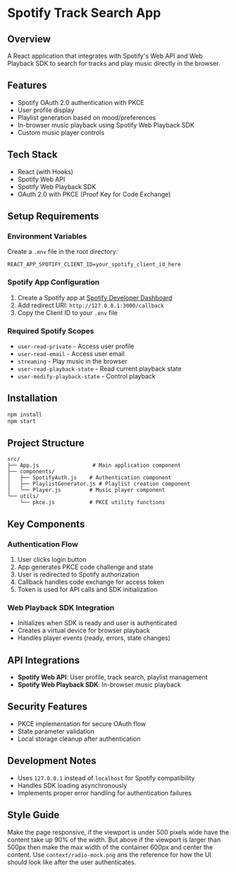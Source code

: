 # Spotify Track Search App

## Overview
A React application that integrates with Spotify's Web API and Web Playback SDK to search for tracks and play music directly in the browser.

## Features
- Spotify OAuth 2.0 authentication with PKCE
- User profile display
- Playlist generation based on mood/preferences
- In-browser music playback using Spotify Web Playback SDK
- Custom music player controls

## Tech Stack
- React (with Hooks)
- Spotify Web API
- Spotify Web Playback SDK
- OAuth 2.0 with PKCE (Proof Key for Code Exchange)

## Setup Requirements

### Environment Variables
Create a `.env` file in the root directory:
```
REACT_APP_SPOTIFY_CLIENT_ID=your_spotify_client_id_here
```

### Spotify App Configuration
1. Create a Spotify app at [Spotify Developer Dashboard](https://developer.spotify.com/dashboard)
2. Add redirect URI: `http://127.0.0.1:3000/callback`
3. Copy the Client ID to your `.env` file

### Required Spotify Scopes
- `user-read-private` - Access user profile
- `user-read-email` - Access user email
- `streaming` - Play music in the browser
- `user-read-playback-state` - Read current playback state
- `user-modify-playback-state` - Control playback

## Installation
```bash
npm install
npm start
```

## Project Structure
```
src/
├── App.js                 # Main application component
├── components/
│   ├── SpotifyAuth.js    # Authentication component
│   ├── PlaylistGenerator.js # Playlist creation component
│   └── Player.js         # Music player component
└── utils/
    └── pkce.js           # PKCE utility functions
```

## Key Components

### Authentication Flow
1. User clicks login button
2. App generates PKCE code challenge and state
3. User is redirected to Spotify authorization
4. Callback handles code exchange for access token
5. Token is used for API calls and SDK initialization

### Web Playback SDK Integration
- Initializes when SDK is ready and user is authenticated
- Creates a virtual device for browser playback
- Handles player events (ready, errors, state changes)

## API Integrations
- **Spotify Web API**: User profile, track search, playlist management
- **Spotify Web Playback SDK**: In-browser music playback

## Security Features
- PKCE implementation for secure OAuth flow
- State parameter validation
- Local storage cleanup after authentication

## Development Notes
- Uses `127.0.0.1` instead of `localhost` for Spotify compatibility
- Handles SDK loading asynchronously
- Implements proper error handling for authentication failures

## Style Guide
Make the page responsive, if the viewport is under 500 pixels wide have the content take up 90% of the width. But above if the viewport is larger than 500px then make the max width of the container 600px and center the content. Use `context/radio-mock.png` ans the reference for how the UI should look like after the user authenticates.